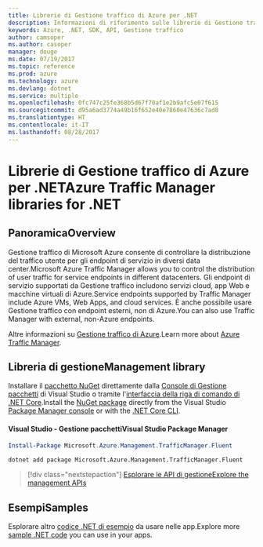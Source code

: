 ```yaml
---
title: Librerie di Gestione traffico di Azure per .NET
description: Informazioni di riferimento sulle librerie di Gestione traffico di Azure per .NET
keywords: Azure, .NET, SDK, API, Gestione traffico
author: camsoper
ms.author: casoper
manager: douge
ms.date: 07/19/2017
ms.topic: reference
ms.prod: azure
ms.technology: azure
ms.devlang: dotnet
ms.service: multiple
ms.openlocfilehash: 0fc747c25fe368b5d67f70af1e2b9afc5e07f615
ms.sourcegitcommit: d95a6ad3774a49b16f652e40e7860e47636c7ad0
ms.translationtype: HT
ms.contentlocale: it-IT
ms.lasthandoff: 08/28/2017
---
```

# <a name="azure-traffic-manager-libraries-for-net"></a><span data-ttu-id="1f031-104">Librerie di Gestione traffico di Azure per .NET</span><span class="sxs-lookup"><span data-stu-id="1f031-104">Azure Traffic Manager libraries for .NET</span></span>

## <a name="overview"></a><span data-ttu-id="1f031-105">Panoramica</span><span class="sxs-lookup"><span data-stu-id="1f031-105">Overview</span></span>

<span data-ttu-id="1f031-106">Gestione traffico di Microsoft Azure consente di controllare la distribuzione del traffico utente per gli endpoint di servizio in diversi data center.</span><span class="sxs-lookup"><span data-stu-id="1f031-106">Microsoft Azure Traffic Manager allows you to control the distribution of user traffic for service endpoints in different datacenters.</span></span> <span data-ttu-id="1f031-107">Gli endpoint di servizio supportati da Gestione traffico includono servizi cloud, app Web e macchine virtuali di Azure.</span><span class="sxs-lookup"><span data-stu-id="1f031-107">Service endpoints supported by Traffic Manager include Azure VMs, Web Apps, and cloud services.</span></span> <span data-ttu-id="1f031-108">È anche possibile usare Gestione traffico con endpoint esterni, non di Azure.</span><span class="sxs-lookup"><span data-stu-id="1f031-108">You can also use Traffic Manager with external, non-Azure endpoints.</span></span>

<span data-ttu-id="1f031-109">Altre informazioni su [Gestione traffico di Azure](https://docs.microsoft.com/en-us/azure/traffic-manager/traffic-manager-overview).</span><span class="sxs-lookup"><span data-stu-id="1f031-109">Learn more about [Azure Traffic Manager](https://docs.microsoft.com/en-us/azure/traffic-manager/traffic-manager-overview).</span></span>  

## <a name="management-library"></a><span data-ttu-id="1f031-110">Libreria di gestione</span><span class="sxs-lookup"><span data-stu-id="1f031-110">Management library</span></span>

<span data-ttu-id="1f031-111">Installare il [pacchetto NuGet](https://www.nuget.org/packages/Microsoft.Azure.Management.TrafficManager.Fluent) direttamente dalla [Console di Gestione pacchetti][PackageManager] di Visual Studio o tramite l'[interfaccia della riga di comando di .NET Core][DotNetCLI].</span><span class="sxs-lookup"><span data-stu-id="1f031-111">Install the [NuGet package](https://www.nuget.org/packages/Microsoft.Azure.Management.TrafficManager.Fluent) directly from the Visual Studio [Package Manager console][PackageManager] or with the [.NET Core CLI][DotNetCLI].</span></span>

#### <a name="visual-studio-package-manager"></a><span data-ttu-id="1f031-112">Visual Studio - Gestione pacchetti</span><span class="sxs-lookup"><span data-stu-id="1f031-112">Visual Studio Package Manager</span></span>

```powershell
Install-Package Microsoft.Azure.Management.TrafficManager.Fluent
```

```bash
dotnet add package Microsoft.Azure.Management.TrafficManager.Fluent
```

> [!div class="nextstepaction"]
> [<span data-ttu-id="1f031-113">Esplorare le API di gestione</span><span class="sxs-lookup"><span data-stu-id="1f031-113">Explore the management APIs</span></span>](/dotnet/api/overview/azure/trafficmanager/management)

## <a name="samples"></a><span data-ttu-id="1f031-114">Esempi</span><span class="sxs-lookup"><span data-stu-id="1f031-114">Samples</span></span>

<span data-ttu-id="1f031-115">Esplorare altro [codice .NET di esempio](https://azure.microsoft.com/resources/samples/?platform=dotnet) da usare nelle app.</span><span class="sxs-lookup"><span data-stu-id="1f031-115">Explore more [sample .NET code](https://azure.microsoft.com/resources/samples/?platform=dotnet) you can use in your apps.</span></span>

[PackageManager]: https://docs.microsoft.com/nuget/tools/package-manager-console
[DotNetCLI]: https://docs.microsoft.com/en-us/dotnet/core/tools/dotnet-add-package
